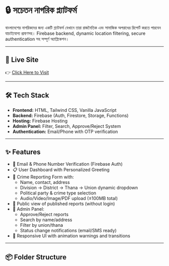 # 🔒 সচেতন নাগরিক প্ল্যাটফর্ম

বাংলাদেশের নাগরিকদের জন্য একটি প্ল্যাটফর্ম যেখানে তারা রাজনৈতিক এবং সামাজিক অপরাধের রিপোর্ট করতে পারবেন যাচাইযোগ্য প্রমাণসহ। Firebase backend, dynamic location filtering, secure authentication সহ সম্পূর্ণ অ্যাপ্লিকেশন।

---

## 🚀 Live Site

👉 [Click Here to Visit](https://your-project-id.web.app)

---

## 🛠️ Tech Stack

- **Frontend:** HTML, Tailwind CSS, Vanilla JavaScript
- **Backend:** Firebase (Auth, Firestore, Storage, Functions)
- **Hosting:** Firebase Hosting
- **Admin Panel:** Filter, Search, Approve/Reject System
- **Authentication:** Email/Phone with OTP verification

---

## ✨ Features

- 🔐 Email & Phone Number Verification (Firebase Auth)
- 📋 User Dashboard with Personalized Greeting
- 📝 Crime Reporting Form with:
  - Name, contact, address
  - Division → District → Thana → Union dynamic dropdown
  - Political party & crime type selection
  - Audio/Video/Image/PDF upload (≤100MB total)
- 👀 Public view of published reports (without login)
- 🧠 Admin Panel:
  - Approve/Reject reports
  - Search by name/address
  - Filter by union/thana
  - Status change notifications (email/SMS ready)
- 📱 Responsive UI with animation warnings and transitions

---

## 📦 Folder Structure
